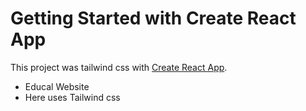 # Getting Started with Create React App

This project was tailwind css with [Create React App](https://github.com/facebook/create-react-app).

* Educal Website
* Here uses Tailwind css 